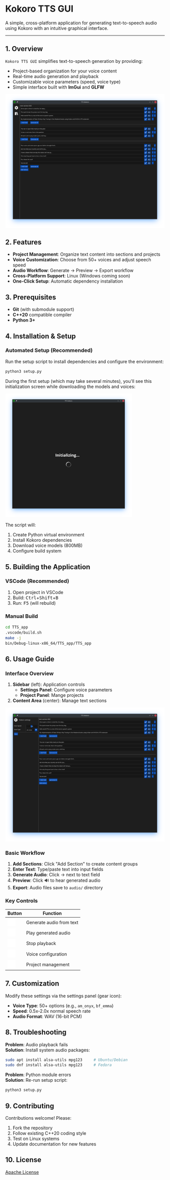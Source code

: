 
# Kokoro TTS GUI

A simple, cross-platform application for generating text-to-speech audio using Kokoro with an intuitive graphical interface.

---

## 1. Overview

`Kokoro TTS GUI` simplifies text-to-speech generation by providing:
- Project-based organization for your voice content
- Real-time audio generation and playback
- Customizable voice parameters (speed, voice type)
- Simple interface built with **ImGui** and **GLFW**

![Example Interface](.github/resources/example.png)

## 2. Features

- **Project Management**: Organize text content into sections and projects
- **Voice Customization**: Choose from 50+ voices and adjust speech speed
- **Audio Workflow**: Generate → Preview → Export workflow
- **Cross-Platform Support**: Linux (Windows coming soon)
- **One-Click Setup**: Automatic dependency installation

## 3. Prerequisites

* **Git** (with submodule support)
* **C++20** compatible compiler
* **Python 3+**

## 4. Installation & Setup

### Automated Setup (Recommended)
Run the setup script to install dependencies and configure the environment:
```bash
python3 setup.py
```

During the first setup (which may take several minutes), you'll see this initialization screen while downloading the models and voices:

<img src=".github/resources/initializing.png" alt="Initialization Screen" width="400">

The script will:
1. Create Python virtual environment
2. Install Kokoro dependencies
3. Download voice models (800MB)
4. Configure build system

## 5. Building the Application

### VSCode (Recommended)
1. Open project in VSCode
2. Build: <kbd>Ctrl</kbd>+<kbd>Shift</kbd>+<kbd>B</kbd>
3. Run: <kbd>F5</kbd> (will rebuild)

### Manual Build
```bash
cd TTS_app
.vscode/build.sh
make -j
bin/Debug-linux-x86_64/TTS_app/TTS_app
```

## 6. Usage Guide

### Interface Overview
1. **Sidebar** (left): Application controls
   - **Settings Panel**: Configure voice parameters
   - **Project Panel**: Mange projects
2. **Content Area** (center): Manage text sections

![Settings Panel](.github/resources/settings.png)

### Basic Workflow
1. **Add Sections**: Click "Add Section" to create content groups
2. **Enter Text**: Type/paste text into input fields
3. **Generate Audio**: Click → next to text field
4. **Preview**: Click 🔊 to hear generated audio
5. **Export**: Audio files save to `audio/` directory

### Key Controls
| Button | Function |
|--------|----------|
| <img src="assets/images/generate.png" width="25"> | Generate audio from text |
| <img src="assets/images/audio.png" width="25"> | Play generated audio |
| <img src="assets/images/stop.png" width="25"> | Stop playback |
| <img src="assets/images/settings.png" width="25"> | Voice configuration |
| <img src="assets/images/library.png" width="25"> | Project management |

## 7. Customization
Modify these settings via the settings panel (gear icon):
- **Voice Type**: 50+ options (e.g., `am_onyx`, `bf_emma`)
- **Speed**: 0.5x-2.0x normal speech rate
- **Audio Format**: WAV (16-bit PCM)

## 8. Troubleshooting
**Problem**: Audio playback fails  
**Solution**: Install system audio packages:

```bash
sudo apt install alsa-utils mpg123     # Ubuntu/Debian
sudo dnf install alsa-utils mpg123     # Fedora
```

**Problem**: Python module errors  
**Solution**: Re-run setup script:
```bash
python3 setup.py 
```

## 9. Contributing
Contributions welcome! Please:
1. Fork the repository
2. Follow existing C++20 coding style
3. Test on Linux systems
4. Update documentation for new features

## 10. License
[Apache License](LICENSE)
